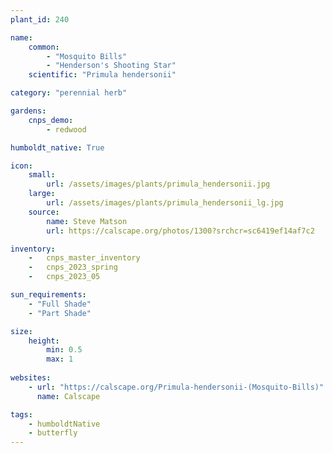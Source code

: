 ```yaml
---
plant_id: 240 

name: 
    common: 
        - "Mosquito Bills" 
        - "Henderson's Shooting Star" 
    scientific: "Primula hendersonii"   

category: "perennial herb"

gardens:
    cnps_demo:
        - redwood

humboldt_native: True

icon: 
    small: 
        url: /assets/images/plants/primula_hendersonii.jpg 
    large: 
        url: /assets/images/plants/primula_hendersonii_lg.jpg 
    source: 
        name: Steve Matson 
        url: https://calscape.org/photos/1300?srchcr=sc6419ef14af7c2

inventory: 
    -   cnps_master_inventory
    -   cnps_2023_spring
    -   cnps_2023_05

sun_requirements:
    - "Full Shade"
    - "Part Shade"

size:
    height: 
        min: 0.5 
        max: 1
 
websites: 
    - url: "https://calscape.org/Primula-hendersonii-(Mosquito-Bills)"
      name: Calscape

tags:
    - humboldtNative
    - butterfly
---
```

